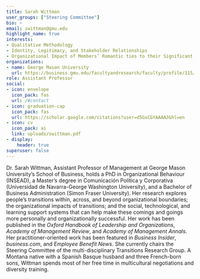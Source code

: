 ```yaml
---
title: Sarah Wittman
user_groups: ["Steering Committee"]
bio: ~
email: swittman@gmu.edu
highlight_name: true
interests:
- Qualitative Methodology
- Identity, Legitimacy, and Stakeholder Relationships
- Organizational Impact of Members’ Romantic ties to their Significant Others
organizations:
- name: George Mason University
  url: https://business.gmu.edu/facultyandresearch/faculty/profile/115/350/
role: Assistant Professor
social:
- icon: envelope
  icon_pack: fas
  url: /#contact
- icon: graduation-cap
  icon_pack: fas
  url: https://scholar.google.com/citations?user=d5GxCGYAAAAJ&hl=en
- icon: cv
  icon_pack: ai
  link: uploads/swittman.pdf
- display:
    header: true
superuser: false
---
```


Dr. Sarah Wittman, Assistant Professor of Management at George Mason University’s School of Business, holds a PhD in Organizational Behaviour (INSEAD), a Master’s degree in Comunicación Política y Corporativa (Universidad de Navarra-George Washington University), and a Bachelor of Business Administration (Simon Fraser University). Her research explores people’s transitions within, across, and beyond organizational boundaries; the organizational impacts of transitions; and the social, technological, and learning support systems that can help make these comings and goings more personally and organizationally successful. Her work has been published in the _Oxford Handbook of Leadership and Organizations_, _Academy of Management Review_, and _Academy of Management Annals_. Her practitioner-oriented work has been featured in _Business Insider_, _business.com_, and _Employee Benefit News_. She currently chairs the Steering Committee of the multi-disciplinary Transitions Research Group. A Montana native with a Spanish Basque husband and three French-born sons, Wittman spends most of her free time in multicultural negotiations and diversity training.
